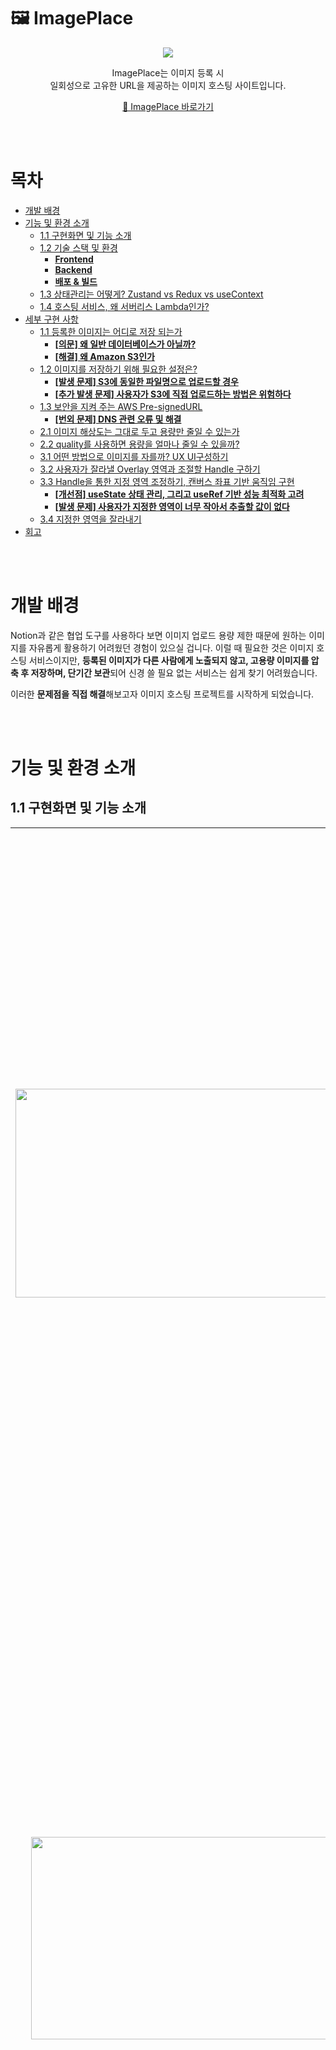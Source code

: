# 🖼️ **ImagePlace**

<p align="center">
  <img src="https://github.com/user-attachments/assets/da757d51-cdc7-4c90-ab25-bd2a93a14f59">
</p>

<p align="center">
ImagePlace는 이미지 등록 시 <br/> 일회성으로 고유한 URL을 제공하는 이미지 호스팅 사이트입니다.
</p>

<p align="center">
  <a href="https://app.myimageplace.com" target="_blank">🔗 ImagePlace 바로가기 </a>
</p>

<br/><br/>

# 목차

- [개발 배경](#%EA%B0%9C%EB%B0%9C-%EB%B0%B0%EA%B2%BD)
- [기능 및 환경 소개](#%EA%B8%B0%EB%8A%A5-%EB%B0%8F-%ED%99%98%EA%B2%BD-%EC%86%8C%EA%B0%9C)
  - [1.1 구현화면 및 기능 소개](#11-%EA%B5%AC%ED%98%84%ED%99%94%EB%A9%B4-%EB%B0%8F-%EA%B8%B0%EB%8A%A5-%EC%86%8C%EA%B0%9C)
  - [1.2 기술 스택 및 환경](#12-%EA%B8%B0%EC%88%A0-%EC%8A%A4%ED%83%9D-%EB%B0%8F-%ED%99%98%EA%B2%BD)
    - [**Frontend**](#frontend)
    - [**Backend**](#backend)
    - [**배포 & 빌드**](#%EB%B0%B0%ED%8F%AC--%EB%B9%8C%EB%93%9C)
  - [1.3 상태관리는 어떻게? Zustand vs Redux vs useContext](#13-%EC%83%81%ED%83%9C%EA%B4%80%EB%A6%AC%EB%8A%94-%EC%96%B4%EB%96%BB%EA%B2%8C-zustand-vs-redux-vs-usecontext)
  - [1.4 호스팅 서비스, 왜 서버리스 Lambda인가?](#14-%ED%98%B8%EC%8A%A4%ED%8C%85-%EC%84%9C%EB%B9%84%EC%8A%A4-%EC%99%9C-%EC%84%9C%EB%B2%84%EB%A6%AC%EC%8A%A4-lambda%EC%9D%B8%EA%B0%80)
- [세부 구현 사항](#%EC%84%B8%EB%B6%80-%EA%B5%AC%ED%98%84-%EC%82%AC%ED%95%AD)
  - [1.1 등록한 이미지는 어디로 저장 되는가](#11-%EB%93%B1%EB%A1%9D%ED%95%9C-%EC%9D%B4%EB%AF%B8%EC%A7%80%EB%8A%94-%EC%96%B4%EB%94%94%EB%A1%9C-%EC%A0%80%EC%9E%A5-%EB%90%98%EB%8A%94%EA%B0%80)
    - [**[의문] 왜 일반 데이터베이스가 아닐까?**](#%EC%9D%98%EB%AC%B8-%EC%99%9C-%EC%9D%BC%EB%B0%98-%EB%8D%B0%EC%9D%B4%ED%84%B0%EB%B2%A0%EC%9D%B4%EC%8A%A4%EA%B0%80-%EC%95%84%EB%8B%90%EA%B9%8C)
    - [**[해결] 왜 Amazon S3인가**](#%ED%95%B4%EA%B2%B0-%EC%99%9C-amazon-s3%EC%9D%B8%EA%B0%80)
  - [1.2 이미지를 저장하기 위해 필요한 설정은?](#12-%EC%9D%B4%EB%AF%B8%EC%A7%80%EB%A5%BC-%EC%A0%80%EC%9E%A5%ED%95%98%EA%B8%B0-%EC%9C%84%ED%95%B4-%ED%95%84%EC%9A%94%ED%95%9C-%EC%84%A4%EC%A0%95%EC%9D%80)
    - [**[발생 문제] S3에 동일한 파일명으로 업로드할 경우**](#%EB%B0%9C%EC%83%9D-%EB%AC%B8%EC%A0%9C-s3%EC%97%90-%EB%8F%99%EC%9D%BC%ED%95%9C-%ED%8C%8C%EC%9D%BC%EB%AA%85%EC%9C%BC%EB%A1%9C-%EC%97%85%EB%A1%9C%EB%93%9C%ED%95%A0-%EA%B2%BD%EC%9A%B0)
    - [**[추가 발생 문제] 사용자가 S3에 직접 업로드하는 방법은 위험하다**](#%EC%B6%94%EA%B0%80-%EB%B0%9C%EC%83%9D-%EB%AC%B8%EC%A0%9C-%EC%82%AC%EC%9A%A9%EC%9E%90%EA%B0%80-s3%EC%97%90-%EC%A7%81%EC%A0%91-%EC%97%85%EB%A1%9C%EB%93%9C%ED%95%98%EB%8A%94-%EB%B0%A9%EB%B2%95%EC%9D%80-%EC%9C%84%ED%97%98%ED%95%98%EB%8B%A4)
  - [1.3 보안을 지켜 주는 AWS Pre-signedURL](#13-%EB%B3%B4%EC%95%88%EC%9D%84-%EC%A7%80%EC%BC%9C-%EC%A3%BC%EB%8A%94-aws-pre-signedurl)
    - [**[번외 문제] DNS 관련 오류 및 해결**](#%EB%B2%88%EC%99%B8-%EB%AC%B8%EC%A0%9C-dns-%EA%B4%80%EB%A0%A8-%EC%98%A4%EB%A5%98-%EB%B0%8F-%ED%95%B4%EA%B2%B0)
  - [2.1 이미지 해상도는 그대로 두고 용량만 줄일 수 있는가](#21-%EC%9D%B4%EB%AF%B8%EC%A7%80-%ED%95%B4%EC%83%81%EB%8F%84%EB%8A%94-%EA%B7%B8%EB%8C%80%EB%A1%9C-%EB%91%90%EA%B3%A0-%EC%9A%A9%EB%9F%89%EB%A7%8C-%EC%A4%84%EC%9D%BC-%EC%88%98-%EC%9E%88%EB%8A%94%EA%B0%80)
  - [2.2 quality를 사용하면 용량을 얼마나 줄일 수 있을까?](#22-quality%EB%A5%BC-%EC%82%AC%EC%9A%A9%ED%95%98%EB%A9%B4-%EC%9A%A9%EB%9F%89%EC%9D%84-%EC%96%BC%EB%A7%88%EB%82%98-%EC%A4%84%EC%9D%BC-%EC%88%98-%EC%9E%88%EC%9D%84%EA%B9%8C)
  - [3.1 어떤 방법으로 이미지를 자를까? UX UI구성하기](#31-%EC%96%B4%EB%96%A4-%EB%B0%A9%EB%B2%95%EC%9C%BC%EB%A1%9C-%EC%9D%B4%EB%AF%B8%EC%A7%80%EB%A5%BC-%EC%9E%90%EB%A5%BC%EA%B9%8C-ux-ui%EA%B5%AC%EC%84%B1%ED%95%98%EA%B8%B0)
  - [3.2 사용자가 잘라낼 Overlay 영역과 조절할 Handle 구하기](#32-%EC%82%AC%EC%9A%A9%EC%9E%90%EA%B0%80-%EC%9E%98%EB%9D%BC%EB%82%BC-overlay-%EC%98%81%EC%97%AD%EA%B3%BC-%EC%A1%B0%EC%A0%88%ED%95%A0-handle-%EA%B5%AC%ED%95%98%EA%B8%B0)
  - [3.3 Handle을 통한 지정 영역 조정하기, 캔버스 좌표 기반 움직임 구현](#33-handle%EC%9D%84-%ED%86%B5%ED%95%9C-%EC%A7%80%EC%A0%95-%EC%98%81%EC%97%AD-%EC%A1%B0%EC%A0%95%ED%95%98%EA%B8%B0-%EC%BA%94%EB%B2%84%EC%8A%A4-%EC%A2%8C%ED%91%9C-%EA%B8%B0%EB%B0%98-%EC%9B%80%EC%A7%81%EC%9E%84-%EA%B5%AC%ED%98%84)
    - [**[개선점] useState 상태 관리, 그리고 useRef 기반 성능 최적화 고려**](#%EA%B0%9C%EC%84%A0%EC%A0%90-usestate-%EC%83%81%ED%83%9C-%EA%B4%80%EB%A6%AC-%EA%B7%B8%EB%A6%AC%EA%B3%A0-useref-%EA%B8%B0%EB%B0%98-%EC%84%B1%EB%8A%A5-%EC%B5%9C%EC%A0%81%ED%99%94-%EA%B3%A0%EB%A0%A4)
    - [**[발생 문제] 사용자가 지정한 영역이 너무 작아서 추출할 값이 없다**](#%EB%B0%9C%EC%83%9D-%EB%AC%B8%EC%A0%9C-%EC%82%AC%EC%9A%A9%EC%9E%90%EA%B0%80-%EC%A7%80%EC%A0%95%ED%95%9C-%EC%98%81%EC%97%AD%EC%9D%B4-%EB%84%88%EB%AC%B4-%EC%9E%91%EC%95%84%EC%84%9C-%EC%B6%94%EC%B6%9C%ED%95%A0-%EA%B0%92%EC%9D%B4-%EC%97%86%EB%8B%A4)
  - [3.4 지정한 영역을 잘라내기](#34-%EC%A7%80%EC%A0%95%ED%95%9C-%EC%98%81%EC%97%AD%EC%9D%84-%EC%9E%98%EB%9D%BC%EB%82%B4%EA%B8%B0)
- [회고](#%ED%9A%8C%EA%B3%A0)

<!-- tocstop -->

<br/><br/>

# 개발 배경

Notion과 같은 협업 도구를 사용하다 보면 이미지 업로드 용량 제한 때문에 원하는 이미지를 자유롭게 활용하기 어려웠던 경험이 있으실 겁니다. 이럴 때 필요한 것은 이미지 호스팅 서비스이지만, **등록된 이미지가 다른 사람에게 노출되지 않고, 고용량 이미지를 압축 후 저장하며, 단기간 보관**되어 신경 쓸 필요 없는 서비스는 쉽게 찾기 어려웠습니다.

이러한 **문제점을 직접 해결**해보고자 이미지 호스팅 프로젝트를 시작하게 되었습니다.

<br/><br/>

# 기능 및 환경 소개

## 1.1 구현화면 및 기능 소개

<table>
  <tr>
    <td width="60%" align="center">
      <img width="553" center height="334" style="display:inline-block;" src="https://github.com/user-attachments/assets/4dcf96fc-fc85-4991-97b3-e9c06847b10e" />
    </td>
    <td width="40%">
      * 메인 페이지<br /><br />
      좌측 박스는 드래그 드롭으로 등록이 가능하며 드래그 드롭 후 바로 이미지 호스팅이 실행됩니다. 우측 input 박스의 경우 클릭하여 이미지 등록이 가능합니다.
      고용량 이미지(2MB이상) 해상도를 유지한 채 압축을 제공합니다.
    </td>
  </tr>
  <tr>
    <td width="60%" align="center">
      <img width="503" center height="324" style="display:inline-block;" src="https://github.com/user-attachments/assets/4ccf1e92-6b3a-471c-a2dc-c3464fd506f8" />
    </td>
    <td width="40%">
      * 호스팅 페이지<br /><br />
      사용자가 등록한 이미지의 호스팅을 제공하는 페이지 입니다. 최상단은 호스팅 기간이 유효하는 동안 사용자가 접근할 수 있는 제공페이지의 URL입니다. 하단은 이미지의 호스팅 URL, 마크업 및 태그가 적용 된 URL입니다.
    </td>
  </tr> 
  <tr>
    <td width="60%" align="center">
      <img width="503" center height="324" style="display:inline-block;" src="https://github.com/user-attachments/assets/c2bf162d-703a-4bb4-a618-6f132d6642d9" />
    </td>
    <td width="40%">
      * 편집(자르기) 페이지<br /><br />
      사용자가 등록한 이미지의 호스팅을 제공하는 페이지 입니다. 최상단은 호스팅 기간이 유효하는 동안 사용자가 접근할 수 있는 제공페이지의 URL입니다. 하단은 이미지의 호스팅 URL, 마크업 및 태그가 적용 된 URL입니다.
    </td>
  </tr>  
</table>

<br/>

## 1.2 기술 스택 및 환경

### **Frontend**

| 사용 툴      | 역할           |
| ------------ | -------------- |
| React        | UI 개발        |
| Zustand      | 전역 상태 관리 |
| Tailwind CSS | 스타일링       |

### **Backend**

| 사용 툴              | 역할                                |
| -------------------- | ----------------------------------- |
| AWS Lambda           | 서버리스                            |
| API Gateway          | 라우팅                              |
| AWS S3               | 이미지 저장소 (Pre-signed URL 사용) |
| CloudFront + Route53 | CDN 및 도메인 관리                  |
| DynamoDB             | 데이터베이스                        |

### **배포 & 빌드**

| 사용 툴 | 역할        |
| ------- | ----------- |
| Netlify | 정적 호스팅 |
| Vite    | 빌드 도구   |

<br/>

## 1.3 상태관리는 어떻게? Zustand vs Redux vs useContext

Zustand를 사용하여, 프로젝트 핵심 상태인 **사용자가 등록한 이미지 파일의 정보**를 관리하고 있습니다.<br/>
| | ✅ Zustand | ❌ Redux | ❌ useContext |
| --------- | ---------------- | ------------- | ------------ |
| 장점 | 1. 가벼운 보일러플레이트로 전역 상태 관리를 빠르게 적용 가능. <br/>2. 상태 변경 시 필요한 컴포넌트만 리렌더링되도록 최적화. | 1. 대규모 애플리케이션에 적합하며, 커뮤니티가 활성화 되어있음. | 1. 별도의 라이브러리 설치가 필요없는 React 내장 기능으로, 작은 규모의 애플리케이션에 적합.<br/> 2. 러닝커브가 낮음. |
| 단점 | 비교적 새로운 라이브러리이므로, 사용 사례에 대한 자료가 적음. | 초기 설정과 코드 구조가 복잡하여 보일러플레이트가 무겁고 러닝커브가 높음. | useContext를 가지고 있지 않는 곳이라면 컴포넌트의 재활용이 어려움. |

프로젝트 구조 상 각 컴포넌트들이 형제컴포넌트로 존재하기 때문에 공유해야 할 상태(사용자가 등록한 파일의 정보, 로딩상태)를 prop으로 내려주기 어려워 전역으로 관리하게 되었고 상대적으로 러닝커브가 낮고 적은 리랜더를 발생시키는 **Zustand**를 택하게 되었습니다.<br/><br/><br/>

## 1.4 호스팅 서비스, 왜 서버리스 Lambda인가?

ImagePlace는 **AWS에서 제공하는 Lambda를 사용하여 구축**하였습니다. <br/>

**서버**는 “클라이언트(브라우저) → 이미지 업로드 **요청(request)** → 처리 결과(URL) **응답(response)** 반환” 흐름에서
**요청**을 받아 → **응답**을 반환하는 역할을 합니다. 이미지 호스팅 서비스라면 **이미지 업로드 → URL 발급** 같은 요청-응답을 처리해야 하므로 프로젝트에서 **서버의 구현은 필수적** 이었습니다.

그럼 어떻게 서버를 만들면 좋을까요? 초기에는 자체 서버 개발만이 유일한 선택지라고 생각으나 개발 환경에 대한 조사를 진행하면서 **서버리스(Serverless)** 라는 개념을 접하게 되었습니다.<br/>

**서버리스(Serverless)** 는 “개발자가 서버 컴퓨터를 직접 설치·운영하거나, 업데이트·모니터링하지 않아도, 클라우드 서비스가 대신 요청을 받아 처리해 주는 방식”을 말합니다. 서버리스를 제공하는 AWS의 경우 내부적으로 AWS Lambda, S3, API Gateway 같은 서비스가 동작하며, 사용자는 별도 서버 관리 없이 기능만 손쉽게 이용할 수 있습니다.

결정하기 앞서, 자체 서버 개발 환경의 **node.js+express** 와 **AWS Lambda** 를 비교해 보았었습니다.

|      | ✅ **AWS Lambda**                                                                                                                                                                                                                       | ❌ **node.js + express**                                                                                                                        |
| ---- | --------------------------------------------------------------------------------------------------------------------------------------------------------------------------------------------------------------------------------------- | ----------------------------------------------------------------------------------------------------------------------------------------------- |
| 장점 | 1. 서버, OS 등 기본 인프라 관리를 담당해주어, 보안 업데이트 및 운영 부담을 줄일 수 있음.                                                                                                                                                | 1. 모든 시스템 구성 요소를(운영체제, 런타임) 직접 관리할 수 있어 보안 정책과 방어 전략을 세밀하게 적용 가능.                                    |
| 단점 | 1. 여러 함수 및 AWS의 다른 서비스(API Gateway, S3 등)와 연계하여 사용하는 경우, 각각의 설정 오류나 권한 과잉 문제를 겪을 수 있음.<br/>2. AWS가 인프라의 대부분을 관리하기 때문에, 사용자가 서버 설정을 직접 수정하거나 제어하기 어려움. | 1. 잘못된 서버 설정, 부적절한 CORS 정책을 설정 할 우려. <br/> 2. 서버 OS 및 네트워크 장비 등 직접 관리하는 경우, 미흡한 보안이 발생 할 수 있음. |

Node.js 기반으로 개발하는 것도 좋은 경험이 될 것이라 생각했지만, 보안 정책을 세밀하게 제어해야 하는 부담과 러닝 커브로 인해 프로젝트 기간 내 구현에 대한 우려가 있었습니다. <br/>

반면, AWS Lambda를 사용하면 보안을 포함한 운영 부담을 줄일 수 있고, 서버에서 처리할 함수의 수가 많지 않기 때문에 설정 오류에 대한 걱정도 덜 수 있어 **최종적으로 AWS Lambda 서비스를 사용하기로 결정**했습니다.

<br/><br/>

# 세부 구현 사항

## 1.1 등록한 이미지는 어디로 저장 되는가

사용자가 이미지를 업로드하면, 그 파일은 **Amazon S3(Simple Storage Service)** 라는 클라우드 저장소에 보관됩니다.<br/>

### **[의문] 왜 일반 데이터베이스가 아닐까?**

이미지 파일은 수십 MB가 넘는 **이진 데이터(binary)** 를 담고 있습니다.  
이런 큰 파일을 MySQL, MongoDB 같은 데이터베이스에 넣으면 데이터베이스 용량이 커져서 읽기·쓰기 속도가 느려지고 관리 비용이 올라갑니다.

### **[해결] 왜 Amazon S3인가**

**Amazon S3**는 “대용량 파일 전송·저장”에 최적화된 서비스입니다.  
여러 서비스 중에서, **Amazon S3**를 택한 이유는 다른 AWS 서비스와 손쉬운 연동\*\*(Lambda, CloudFront 등) 할 수 있는 점을 확인했습니다.
때문에 최종적으로 Amazon S3를 채택하여 이미지 저장소를 생성하게 되었습니다.

<p align="center">
  <img width="650" alt="aws구성" src="https://github.com/user-attachments/assets/abd030cb-4efd-40b4-ba6b-c71385a937f7" />
</p>
<p align="center">
  <img src="https://github.com/user-attachments/assets/bd6e0175-adc4-4a0a-ad4e-f10f6d6b80eb">
</p>

이처럼, **빈번히 변경되고 크기가 큰 이미지**는 데이터베이스 대신 **S3**에 저장함으로써 서비스 안정성과 성능을 동시에 확보할 수 있었습니다.

<br/>

## 1.2 이미지를 저장하기 위해 필요한 설정은?

Amazon S3에서 이미지를 S3에 저장하려면, 즉 클라이언트가 S3 버킷에 접근하려면
“누가(인증) → 어떤 파일(권한) → 어디서(출처)” 업로드할지 **3가지 설정**이 필요합니다.<br/>

<p align="center">
  <img width="503" alt="버킷설정" src="https://github.com/user-attachments/assets/b3954deb-83f3-41f1-bfd8-585600587f6b" />
</p>

1. **IAM 권한 설정**

   - `s3:PutObject`, `s3:GetObject` 권한을 가진 역할(Role) 또는 사용자(User)를 만들어야 합니다.

2. **버킷 정책(Bucket Policy)**

   - 해당 역할/사용자만 특정 버킷에 파일을 올리도록 허용하는 규칙을 추가합니다.

3. **CORS 설정(Cross-Origin Resource Sharing)**
   - 브라우저가 다른 도메인(내 사이트 → S3)으로 파일을 올릴 때 보안 오류가 나지 않도록 허용 도메인(origin)을 등록합니다.

상단에 언급한 설정들을 통해 S3 저장소에 정상적으로 업로드가 되는 것을 확인했으나, **예상치 못 한 문제가 발생**하였습니다.

<br/>

### **[발생 문제] S3에 동일한 파일명으로 업로드할 경우**

이미지 업로드 시 **UUID + 확장자** 형태의 고유 파일명을 사용하였습니다.

![URL중복이름문제.png](https://github.com/user-attachments/assets/c09bcb31-7a0b-4382-b017-827d4fa726c1)

1. **한글 파일 명으로 업로드 시, 인코딩 문제로 인해 등록한 URL의 파일명이 깨지는 문제.**
2. **동일한 파일 명으로 중복 업로드할 경우, 기존 이미지가 덮어씌워지는 현상이 발생.**

이미지를 S3에 보내기 전, 중복을 피할 수 있는 고유한 파일 명으로 변경 후 해당 URL을 받는 방식으로 진행하면, 1번과 2번 문제를 동시에 해결할 수 있다고 판단하였습니다.
<br/>

<br/>

> **중복은 그만, 고유성을 보장하는 UUID** <br/>
> UUID(Universally Unique Identifier)는 **128비트의 고유 식별자**로,
> 네트워크 상에서 고유한 id, 또는 값을 만들기 위해 국제 표준 규약으로 정의한 값 입니다.

<br/>

`UUID`는 일반적으로 랜덤 값, 시간 정보 등 여러 요소를 조합하여 생성되므로 동일한 값이 다시 생성될 가능성은 극히 낮아, 사실상 고유하다고 볼 수 있습니다. 다만, 확률적으로 중복 가능성을 완전히 배제하기 어려워, UUID가 이미 사용 중인지 DB에 저장된 값과 비교하여 확인하는 추가 검증 Logic 도입을 고려할 필요가 있다고 판단되었습니다. <br/>

그러나 프로젝트 규모가 작아 생성될 데이터양이 적을 것으로 추정하여 추후 리팩토링 단계에서 구현하기로 의사결정을 내리게 되었습니다.

이어서 `UUID` 제공하는 고유 값 그대로 파일명을 교체하는 방안으로 검토하던 중, 등록 시 전달되는 file 객체에 name 키가 포함되어 있음을 인지했습니다. 이에 해당 키에 직접 `UUID`를 할당하고자 `file.name = UUID4()`로 값을 변경했으나, Uncaught TypeError가 발생했습니다.

```jsx
Uncaught TypeError: Cannot assign to read only property "name" of object "[object File]"
```

에러코드를 확인 후후 `file.name`에 대한 접근이 잘 못 되었을까? 라는 의문이 들게 되었고 공식 문서를 확인한 결과 **`file.name`은 읽기 전용 속성**으로 **직접 수정할 수 없는 것을 발견하였습니다.** [[file api 공식문서]](https://developer.mozilla.org/en-US/docs/Web/API/File)

![fileName자료.png](https://github.com/user-attachments/assets/02476415-433e-46bd-a066-e0f2224dca28)

보안 정책 이슈로 인해 `file.name`을 직접 수정할 수 없었지만 대안으로 새로운 파일 객체를 생성하여 이름을 새로 부여하는 방법이 존재 했습니다. 아래는 새로운 파일 객체를 적용한 Logic입니다.

![fileName수정Logic.png](https://github.com/user-attachments/assets/ac4ebe99-1fb5-4bcd-8c9b-28f4310794b1)

위의 코드를 재 테스트한 결과 정상적으로 열람되는 것을 확인했습니다. 다만, 본래의 목적이 사용자가 등록한 이미지의 파일명 변경에 집중한 것이므로 **굳이 새로운 파일 객체를 생성할 필요가 없음**을 깨달았습니다. <br/> <br/>
이에 따라 원본 이미지 파일에서 확장자를 추출할 때, **`pop()` 매서드를 사용하여 확장자를 분리하고, 고유 식별자와 결합하여 새 파일명(newFileName)을 생성하는 Logic으로 재작성**하였습니다.<br/>
![파일명수정Logic.jpg](https://github.com/user-attachments/assets/4adacd14-6482-4c86-a72e-8b7259658fc8)

이로써 사용자가 이미지를 등록하여 S3 저장소에 저장하는 초기 플로우 작업을 완료했지만, 추가 새로운 **문제**를 마주하게 되었습니다.

<br/>

### **[추가 발생 문제] 사용자가 S3에 직접 업로드하는 방법은 위험하다**

> 1. **클라이언트에서 직접 이미지를 등록하는 방식은 보안 상 권장되지 않았습니다.** <br/>
>    클라이언트 코드에 API 키나 자격 증명이 포함될 경우, 이를 탈취 당해 악용할 수 있습니다.

이 문제를 해결할 수 있는 방법으로 **AWS Pre-signed URL**이 적절한 답임을 알게 되었습니다.

<br/>

## 1.3 보안을 지켜 주는 AWS Pre-signedURL

서버를 통해 미리 서명된 URL(pre-signed URL)을 제공하면 일정 시간 동안 유효한 URL을 발급과 동시에 자격 증명 이루어져 클라이언트에 노출되지 않아 보안 정책을 유지할 수 있습니다.

그렇다면 어떤 흐름으로 pre-signed URL을 사용해야 할까요?

**[ ✅ pre-signed URL 적용 후, Flow ]**

<img width="850" alt="preSignedURL적용후" src="https://github.com/user-attachments/assets/8abf703c-0149-4baa-bccf-46c7c17ad2aa" />

1. 클라이언트가 이미지를 등록하여 서버리스 서비스인 Lambda에게 pre-signed URL을 요청(POST)합니다.
2. Lambda는 클라이언트가 전달 준 이미지를 기반으로 pre-signed URL를 생성하여 클라이언트에게 응답합니다.
3. Lambda는 클라이언트에게 pre-signed URL 정보를 응답함과 동시에 DB에도 해당 정보를 저장해 둡니다.
4. 클라이언트는 응답 받은 pre-signed URL을 S3에게 다시 전달(PUT)합니다.
5. S3안의 버킷에 보안 서명이 된 이미지가 저장이 됩니다.

즉, 사용자가 전달 받는 URL은 S3에 실제 파일이 업로드 되기 전에 미리 구성된 것으로 서버에게 응답 받은 pre-signed URL로 S3에 파일을 PUT 요청하여 업로드한 후, 해당 URL로 접근하게 되는 것입니다.
아래는 pre-signed URL을 적용한 Lambda에서의 Logic입니다.

<br/>

![pre-signed적용한Logic.jpg](https://github.com/user-attachments/assets/684884dc-7d10-41ec-9a59-11b01f2d25f6)

이것으로 **사용자는** ImagePlace가 제공하는 **S3에 대해 이미지를 등록할 수 있도록 허용을 받아 유효기간 7일 동안 URL을 사용** 수 있게 되는 것 입니다!

<br/>

### **[번외 문제] DNS 관련 오류 및 해결**

> 1. **Lambda를 통해 S3 업로드가 에러 코드 없이 등록이 잘 되지만 발급 받은 URL링크를 연결할 수 없다는 현상을 발견했습니다.** <br/> **[오류 코드 내용]** "dns_probe_finished_nxdomain" → DNS에서 해당 도메인을 찾지 못한다는 의미

</aside>

<p align="center">
  <img width="850" alt="버킷에_연결한_DNS" src="https://github.com/user-attachments/assets/83735286-9dbc-4f7b-9ba2-77ca8bfe704d" />
</p>

CloudFront는 CDN(콘텐츠 전송 네트워크)로 Lambda 함수는 파일이 업로드 될 S3 버킷 안에 있는 이미지의 위치를 기반으로 미리 최종 접근 URL을 생성할 때 CloudFront 도메인을 사용합니다.

여기서 도메인이 뜨지 않는다는 건 **CloundFront 연결에 문제**가 있다는 것이므로 Cloudfront의 설정을 다시 검토 할 필요가 있었습니다.

**[💻 확인 리스트 ]**

- [ ✅ ] CloudFront와 Route53 네임서버(NS) 주소가 일치하는지 확인.
- [ ❌ ] CloudFront에 S3 버킷이 잘 연결 되어있는지 확인.
- [ ❌ ] CloudFront 배포의 Origin Path(경로) 확인.
  - Origin Path를 빈 값 설정 후 S3 버킷에 위치한 폴더(`upload/`)를 읽을 수 있도록 세팅했는지.
- [ ❌ ] 캐시 무효화(invalidation) 작업 시도
  - 작업을 시도 → 버킷의 객체 경로 지정해서 추가 시도 → 변화 없음. <br/>
    ![image.png](https://github.com/user-attachments/assets/17b54012-63a9-480b-a281-a07a1708364a)
- [ ❌ ] Cloudfront 에 ACM 인증서가 연결되어있는지?
  - Cloudfront 배포를 하기 위해선 미국 버지니아 동부 지역의 SSL 인증서가 필수 입니다!
  - 해당 SSL인증서에 \*.myimagePlace.com (와일드 카드 사용한 도메인으로 인증 함)
- [ ❌ ] Alternate Domain Names (CNAMEs) 확인
  - 대체 도메인에 `img.myimageplace.com`과 `*.myimageplace.com`이 등록되어 있는지?

<br/>

**[💻 CloudFront와 Route53 네임서버(NS) 불일치 자료 사진]**

<p align="center">
  <img src="https://github.com/user-attachments/assets/7b4da2f9-49b2-4eaf-aad8-943730765d41">
</p>
CloudFront 도메인과 Route53의 네임서버(NS) 불일치로 인해 DNS 오류(dns_probe_finished_nxdomain)가 발생하였던 문제였습니다.
단순히 CloudFront에 Route53에서 발급한 도메인을 적용시켜 주는 것 뿐만이 아니라
CloudFront 배포 설정에서 Route53의 레코드 값을 재검토해 일치시켜주어야 했고 정상적으로 연결되게 처리하였습니다.

<br/><br/>

## 2.1 이미지 해상도는 그대로 두고 용량만 줄일 수 있는가

`.toBlob()` 매서드의 quality 파라미터를 사용하여 용량을 줄일 수 있었습니다.

먼저, 유사 서비스들이 어떻게 용량 문제를 해결하고 있는지 조사를 진행했습니다.

1MB에서 8.5MB 사이의 고해상도 이미지를 준비해 테스트한 결과, A 사이트에서는 4.5MB 이상의 이미지 등록 시 자동으로 압축을 수행하는 반면, B와 C 사이트에서는 별도의 이미지 용량 압축 기능은 제공하지 않았으며, 5MB 이상의 이미지를 등록할 경우 10초 이상 Lazy Loding 현상이 발생하는 점을 발견했습니다.

이러한 결과를 토대로, **고용량 등록에 대응해 이미지 용량 압축을 구현하는 것이 사용자 경험 측면에서 유리하다고 판단**하여 기능 개발을 시작하게 되었습니다.

**[ 💁사이트 별 용량 변화 테스트 ]**

|                | A. Imgur         | B. PostImage | C. imaebb |
| -------------- | ---------------- | ------------ | --------- |
| 용량 압축 여부 | ✅ 8.5MB → 4.7MB | ❌           | ❌        |
| 지연 시간      | 6초              | 12초         | 10초      |

본격적으로 용량 압축하는 방안을 검토하던 중, browser-image-compression과 Compressor.js라는 라이브러리를 발견했고 두 라이브러리 모두 공식 문서와 소스 코드를 통해 `canvas`태그를 활용하여 용량 압축을 지원한다는 점을 확인할 수 있었습니다. (참고로, browser-image-compression은 2021년에 `canvas` 기반 방식에서 UZIP 방식으로 변경되었다고 명시되어 있습니다.)

핵심은 **Canvas 태그를 활용하여 해상도는 유지한 채 이미지의 용량만 줄일 수 있다는 것**입니다. 이를 위해 `.toDataURL()`과 `.toBlob()` 두 가지 방식이 있으며, 이 두 매서드의 파라미터 중 **이미지 압축 품질(quality)을 조절**하는 것이 용량을 줄이는 중요한 요소입니다.

> **quality가 다루는 손실 압축 방식 이란?** <br/>
> 픽셀 수를 줄이는 것이 아니라, 각 픽셀에 저장된 정보의 일부를 의도적으로 버려 파일 크기를 줄이는 방식입니다.

**[ 💁매서드 비교 ]**

|           | ✅.toBlob()                                                                                      | ❌.toDataURL()                                                                                             |
| --------- | ------------------------------------------------------------------------------------------------ | ---------------------------------------------------------------------------------------------------------- |
| 반 환 값  | 캔버스의 내용을 **Blob** 객체로 반환(blob는 이진 데이터 덩어리)                                  | 캔버스의 내용을 Base64 인코딩된 데이터 URL로 반환(이미지 데이터를 포함하는 문자열)                         |
| 작동 방식 | 비동기식 처리                                                                                    | 동기식 처리                                                                                                |
| 특징      | 네트워크 전송이나 파일 저장에 유리한 Blob 데이터로 더 **큰 이미지 파일을 처리하는데 효율 적**임. | Base64로 인코딩된 데이터는 이미지 크기가 커지나, 텍스트 형식으로 다룰 수 있어 **처리 속도 면에서는 빠름**. |

공식 문서에서도 큰 이미지의 경우 성능 문제를 고려해 `canvas.toBlob()` 사용을 권장하고 있거니와 사용자가 고해상도 이미지를 등록할 가능성을 감안하여, 본 프로젝트에서는 **canvas.toBlob() 방식을 채택**하기로 결정하였습니다.

<br/>
<br/>

## 2.2 quality를 사용하면 용량을 얼마나 줄일 수 있을까?

사용자가 업로드 한 이미지가 `canvas` 태그에 랜더링 되었을 때 `.toBlob()` 함수의 quality 파라미터값을 제어하게 되면 용량을 줄일 수 있습니다! 그중 품질을 손실을 덜 해치는 수치인 **0.8** 과 **0.7** 값을 설정하여 평균 압축률을 구해보았습니다.

|             | ✅quality 0.7 | ❌quality 0.8  |
| ----------- | ------------- | -------------- |
| 평균 압축률 | 약 48% 감소   | 약 12~13% 감소 |

<br/>

압축 테스트의 상세한 결과는 아래와 같습니다.

<br/>

**[ 0.8 - 1차 압축 파일 용량 변화 ]**

- 1.41MB → 1.17MB
- 1.98MB → 1.76MB
- 4.78MB → 4.20MB
- 1.93KB → 5.09KB
- 4.18KB → 2.08KB

MDN에 따르면 `quality` 인자는 0에서 1 사이의 값을 취하며 기본 값은 0.92입니다. 따라서 `quality`를 0.8로 설정할 경우, 극적인 용량 감소가 발생하지 않을 수 있다는 점은 이해가 되었으나 KB를 압축하는 테스트에서는 오히려 파일 크기가 증가하는 현상이 나타났습니다.

이러한 현상이 `quality`인자의 수치를 조정해도 동일하게 발생하는지 확인하기 위해 `quality`값을 0.7로 재 조정했습니다.

**[0.7 - 2차 압축 파일 용량 변화]**

- 1.41MB → 756KB
- 1.98MB → 1.10MB
- 4.78MB → 2.41MB
- 1.93KB → 5.09KB
- 4.18KB → 2.08KB

![용량변화비교.png](https://github.com/user-attachments/assets/7e81c32e-0cdc-447b-a73d-9fac3bc60bd2)

1.9MB 이상의 고용량 이미지의 경우 긍정적인 압축률을 얻을 수 있으나, 저용량 이미지에서는 오히려 용량이 커지는 현상이 확인 되었고 관련 이슈를 조사한 결과, 재인코딩 과정에서 원본 이미지가 이미 최적화된 경우에는 압축 후 파일 크기가 증가할 수 있다는 정보를 확인했습니다.

때문에 벤치 마킹을 진행했던 A. imagur 에서도 4.5MB 이상의 고용량 이미지에 한해 압축 서비스를 제공하는 것으로 보아, 이 같은 이유가 작용했을 것으로 생각하게 되었습니다.

그렇다면 저용량 이미지의 경우 되려 파일 크기가 증가하는 경우의 **대안**으로, `quality`인자는 0.7 고정하여 **2MB 이상의 이미지부터 압축을 적용**하도록 조건문을 설정하여 이미지 압축을 진행하는 쪽으로 결정 및 구현하였습니다.

```jsx
const IMAGE_DECREASE_CONDITION_SIZE = 2 * 1024 * 1024;
// 적용한 조건문
const compressedReduceImage =
  fileToUpload.size > IMAGE_DECREASE_CONDITION_SIZE
    ? await reduceImageVolume(fileToUpload, 0.7)
    : fileToUpload;
```

<br/>

## 3.1 어떤 방법으로 이미지를 자를까? UX UI구성하기

호스팅 flow를 작업하면서 이미지와 연관 된 편집 기능이 있으면 좋을 것 같다고 떠올렸고, **사용자가 기본 제공 영역을 직접 조절해 원하는 부분만 추출**하는 자르기 기능을 제공할 수 있도록 설계하는 것을 목표로 했습니다.

이 과정에서 카카오톡의 자르기 기능처럼 직관적이고 쉬운 UX UI 구성을 구현해보기로 결정했습니다. <br/>
아래의 사진 처럼 사용자가 등록한 이미지를 보여주는 `canvas` (아래), 사용자가 이미지를 잘라낼 영역을 정할 수 있는 `canvas`(위) 두가지 `canvas`를 겹쳐 자르기 기능을 구현하는 방향으로 접근하게 되었습니다.

![image.png](https://github.com/user-attachments/assets/46fa960f-642a-42c6-a06e-1cb422190cb9)

<br/><br/>

## 3.2 사용자가 잘라낼 Overlay 영역과 조절할 Handle 구하기

사용자가 **자유롭게 이미지를 자를 수 있도록**, 화면 위에 사각형 자르기 영역(Overlay)을 생성하고, 그 네 모서리에 "핸들(Handle)"을 배치해 영역을 직접 조절할 수 있도록 설계했습니다.

이를 위해 가장 먼저, 사용자가 자를 수 있는 영역을 시각적으로 표현할 정적인 배경이 필요했습니다.

<p align="center">
<img width="511" alt="canvas_설명" src="https://github.com/user-attachments/assets/67ab5858-a668-43f9-bac8-2dda0780bb89" />
</p>
이런 배경은 `Canvas`에서 사각형을 그리는 방식으로 구현하며, 하나의 사각형을 정의하려면 `x`, `y` 좌표와 `width`, `height` — 총 4개의 인자가 필요합니다.
위의 canvas 해당 구조를 활용해 Overlay를 만들기 위해서 두 개의 사각형을 조합해 사용합니다.

<br/>

<p align="center">
  <img width="805" alt="canvas_설명02" src="https://github.com/user-attachments/assets/bade9c09-f559-43ec-9694-3df4fb62df5b" />
</p>

1. 첫 번째 사각형에서는 `fillRect()`를 사용해 `canvas` 전체를 채워 "자르기 상태"를 표현합니다.
2. 그 위에 `clearRect()`를 적용해 사용자가 실제로 선택할 수 있는 투명한 영역을 만들어 Overlay를 구성합니다.

<br/>
<p align="center">
  <img alt="canvas_설명02" src="https://github.com/user-attachments/assets/8769b46c-71f2-4532-9559-98cf7473e481" />

</p>

이렇게 만들어진 Overlay 사각형 중 투명한 영역의 네 모서리에 작은 사각형 "핸들(Handle)"을 배치해 사용자가 영역 크기를 직관적으로 조절할 수 있도록 합니다.
아래는 좌측 상단과 우측 상단에 핸들을 배치할 때의 좌표 계산 방식입니다.

```js
// B의 [A]핸들(좌측 상단 모서리) 구하는 공식
"핸들"을 그리는 데 필요한 값은?
-> 지울 영역의 좌측 상단 모서리 x 값
"핸들"을 좌측 상단 모서리 x 값의 가운데 놓으려면?
-> 좌측 상단 모서리 x 값 - "핸들"의 너비 / 2
-> 좌측 상단 모서리 y 값 - "핸들"의 높이 /2
```

```js
// B의 [B]핸들(우측 상단 모서리) 구하는 공식
"핸들"을 그리는 데 필요한 값은?
-> 지울 영역의 우측 상단 모서리 x 값 + width 값
"핸들"을 우측 상단 모서리 x 값 + width 값의 가운데 놓으려면?
-> 우측 상단 모서리 x 값 + width 값 - "핸들"의 너비 / 2
-> 좌측 상단 모서리 y 값 + width 값 - "핸들"의 너비 / 2
```

이와 같이 Overlay 영역과 핸들의 위치를 계산하면, 사용자가 직관적으로 이미지를 자를 영역을 조절할 수 있습니다.

<br/>
<br/>

## 3.3 Handle을 통한 지정 영역 조정하기, 캔버스 좌표 기반 움직임 구현

사용자가 사각형(자르기) 영역을 자유롭게 조절할 수 있도록, 각 ‘핸들’에 `mousedown` 이벤트를 걸어 마우스 움직임을 감지하도록 설계했습니다.  
핵심은 마우스가 움직인 거리만큼 사각형(자르기)영역의 위치와 크기를 실시간으로 업데이트하는 것입니다.

예를 들어 사용자가 핸들을 누르면 `event.clientX`는 화면(뷰포트) 기준 좌표를 반환하지만, 우리가 원하는 건 `canvas` 기준 좌표입니다.

때문에 뷰포트 내 `canvas`요소의 위치를 파악 할 수 있는 매서드 `getBoundingClientRect()`를 사용하여 `canvas` 요소의 위치와 크기를 파악합니다.

예를 들어, `getBoundingClientRect()`함수를 사용해 파악 된 요소의 위치 값 event.clientX가 80px이고, `canvas` 의 왼쪽 경계(rect.left)가 30px이면, `canvas` 내부에서의 마우스 X 좌표는 80px - 30px = 50px이 됩니다.

```js
// 브라우저 기준 좌표 - 요소의 왼쪽 위치 = 요소 내부의 상대 좌표
mouseX = event.clientX - rect.left;
```

<p align="center">
  <img width="559" alt="뷰포트영역외요소내마우스위치구하기" src="https://github.com/user-attachments/assets/78bd3f9a-2ff1-4b1c-8fa1-5f7910685d7d" />
</p>

```jsx
const rect = overlayCanvasRef.current.getBoundingClientRect();
const mouseX = event.clientX - rect.left;
const mouseY = event.clientY - rect.top;
```

이렇게 계산된 상대 좌표를 바탕으로, 클릭한 handle과 현재 지정 영역의 상태, 그리고 마우스 위치를 저장합니다.

이제 동작을 위한 모든 재료는 준비되어있습니다. 사용자가 `canvas`요소 안에서 마우스를 움직이면 발생하는 `mousemove` 이벤트로 초기 마우스 위치와 현재 위치 사이의 delta(변위, deltaX와 deltaY)를 계산합니다.

이 변위를 기반으로, activeHandle(현재 조절 중인 handle)에 따라 지정 영역의 좌표와 크기를 업데이트합니다.예를 들어, 좌측 상단의 빨간 핸들(handle)을 드래그 하면, 지정 영역의 `x`, `y` 값이 증가하면서 `width`와 `height`는 감소하게 됩니다.

### **[개선점] useState 상태 관리, 그리고 useRef 기반 성능 최적화 고려**

| 비교 항목                   | useState            | useRef                            |
| --------------------------- | ------------------- | --------------------------------- |
| 값 변경 시 리렌더 발생 여부 | ✅ 발생함           | ❌ 발생하지 않음                  |
| UI에 바로 반영되는가?       | ✅ 예               | ❌ 아니오                         |
| 마우스 좌표, 이전 상태 추적 | ❌ 렌더링 비용 발생 | ✅ 참조값만 갱신 → 성능 부담 적음 |

핸들(handle) 조작 시 자르기 영역(`cropRect`)은 `useState`로 관리되며, `mousemove` 이벤트마다 상태가 계속 업데이트됩니다.
이 경우 React 컴포넌트는 매번 리렌더링되기 때문에, 사용자가 빠르게 마우스를 움직이거나 이미지 크기가 클 경우 성능 이슈로 이어질 수 있습니다.

비록 `canvas` 내부는 React의 가상 DOM 대상이 아니므로 직접적인 DOM 조작 비용은 없지만,
상태 변경 자체는 리렌더를 유발하므로 비용이 누적될 수 있습니다.

이에 따라 다음 리팩토링 단계에서는 useRef를 도입하여 다음과 같은 개선을 고려 중하게 되었습니다.

> **개선 목표:**  
> 마우스 좌표, 드래그 상태 등 UI에 직접 노출되지 않는 값은 useRef로 관리하여, <br/> **불필요한 리렌더를 줄이고 보다 부드러운 사용자 경험**을 제공할 예정입니다.

<br/>

### **[발생 문제] 사용자가 지정한 영역이 너무 작아서 추출할 값이 없다**

<p align="center">
  <img src="https://github.com/user-attachments/assets/aa76b444-b7b6-4a3e-9c49-b4d77463120c"> 
</p>

1. **사용자가 선택한 지정 영역의 width 와 height가 0 이 되어 추출되는 이미지 영역이 유효하지 않는 현상이 발생하였습니다.**

더불어 핸들 크기에 가려져 사용자가 지정 영역을 자세하기 확인하기 어려운 단점 또한 발견 했습니다. 그렇다면 사용자가 지정 영역을 줄이다가 **최소 크기에 도달하면 지정 영역이 줄어들지 않게** 만들어야 합니다.

먼저 newRect.x 값과 newRect.y 를 만나게 하지 않도록 둘의 값이 일치하다면 이라는 조건을 세웠습니다. 그러나 문제의 조건을 도식화하여 확인 했을 때 X축과 Y축은 값이 같아도 이어지는 꼭짓점으로만 만나며 정작 넓이 값을 가지지 못하였습니다. <br/><br/>
그렇다면 여기서 핵심은 넓이값 인 것을 인지하게 되었고 **최소 제한 크기 기준점(50px)** 을 정해 상수로 관리하는 것이 좋을 것이라 판단했습니다. <br/>
사용자가 지정 영역을 줄일 때 최소 제한 크기 보다 작아지면 해당 지정 영역을 값을 담은 newRect.width 와 newRect.height에게 무조건 최소 제한 크기의 값을 넣어주었습니다.

```jsx
const MIN_CROP_SIZE = 50;
// 적용한 조건문
if (newRect.width < MIN_CROP_SIZE) newRect.width = MIN_CROP_SIZE;
if (newRect.height < MIN_CROP_SIZE) newRect.height = MIN_CROP_SIZE;
```

<br/><br/>

## 3.4 지정한 영역을 잘라내기

사용자 입장에서는 이미지를 자르는 것과 유사하지만, **실제로는 지정한 영역을 추출**해야 합니다.

이미지에서 해당 영역을 추출한 후 저장하고, 이를 Lambda에 전달하여 URL을 반환 받는 것이 최종 프로세스입니다. 그렇다면, 추출한 이미지를 어떻게 저장해야 할까요?

사용자가 지정한 영역의 `x`, `y`, `width`, `height` 값을 계산한 후, **새로운 `canvas`에 해당 영역을 그려 `blob` 파일로 변환하여 전달**하면 됩니다. 이를 통해 최종적으로 선택된 영역을 기준으로 원본 이미지에서 해당 부분만 추출할 수 있습니다.

다만, 이번에는 `canvas`를 브라우저 화면에 직접 표시하지 않고, 사용자가 볼 수 없는 **offscreen canvas**를 생성 해야 합니다. 사용자가 "URL 생성" 버튼을 눌러 지정 영역의 이미지를 추출했으므로, 별도로 화면에 렌더링 할 필요가 없습니다. 이렇게 하면 UI에 영향을 주지 않으면서 이미지 추출 작업을 효율적으로 처리할 수 있습니다.

```jsx
// 기존 canvas -> canvas 태그에 useRef로 속성을 받아서 사용
const canvas = overlayCanvasRef.current;
const ctx = canvas.getContext("2d");

// offscreen 의경우
const cropCanvas = document.createElement("canvas");
const cropCtx = cropCanvas.getContext("2d");
```

이 과정을 통해 사용자는 선택한 이미지를 편집한 후 S3에 저장하고, 해당 이미지의 URL을 제공받는 서비스를 이용할 수 있습니다.

<br/><br/>

# 회고

프로젝트를 시작하기 전, 저는 여러 두려움에 사로잡혀 있었습니다. 특히 백엔드 부분도 작업하게 됨과 동시에 AWS와 같이 한 번도 사용해본 적 없는 클라우드 서비스를 다루어야 한다는 부담이 컸습니다. AWS의 방대한 정책 설정부터 복잡한 API 구성까지, 익숙하지 않은 영역에서 하나하나 지원하는 서비스들을 이해해 나가는 과정은 큰 도전이었습니다.

초기에는 공식 문서의 방대함과 인터페이스의 복잡성에 압도되어 좌절감을 느낀 적도 있었습니다. 그러나 관련 온라인 강의를 찾아보고, 공식 문서를 꼼꼼히 읽으며 문제를 하나씩 해결해 나갔고, 이 과정을 통해 단순히 기능을 익히는 것을 넘어 문제 해결 능력과 새로운 기술에 대한 접근 방식을 터득할 수 있었습니다.

이번 프로젝트는 제 내면과 기술 양면에서 큰 성장을 이룰 수 있는 계기가 되었으며, 앞으로도 지속적으로 개선해 나갈 예정입니다.

<br/>
